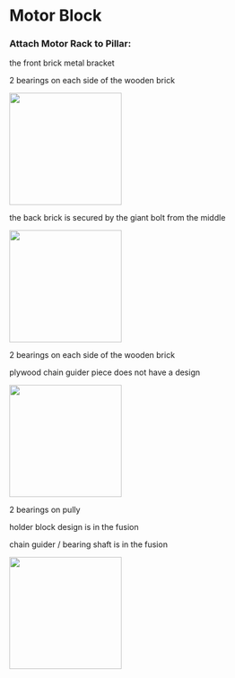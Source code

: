 # Motor Block

### Attach Motor Rack to Pillar:

the front brick metal bracket 

2 bearings on each side of the wooden brick

<img src="https://i.imgur.com/ReJ5luc.jpg" width="200">

the back brick is secured by the giant bolt from the middle

<img src="https://i.imgur.com/atQgRmH.jpg" width="200">

2 bearings on each side of the wooden brick

plywood chain guider piece does not have a design

<img src="https://i.imgur.com/cDph69j.jpg" width="200">

2 bearings on pully

holder block design is in the fusion

chain guider / bearing shaft is in the fusion

<img src="https://i.imgur.com/3U4viAJ.jpg" width="200">
